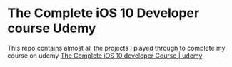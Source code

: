 # The Complete iOS 10 Developer course Udemy

This repo contains almost all the projects I played through to complete my course on udemy [The Complete iOS 10 developer Course | udemy](https://www.udemy.com/complete-ios-10-developer-course/)
